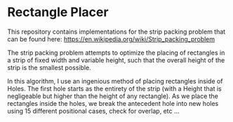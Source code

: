 # Rectangle Placer

This repository contains implementations for the strip packing problem that can be found here: https://en.wikipedia.org/wiki/Strip_packing_problem

The strip packing problem attempts to optimize the placing of rectangles in a strip of fixed width and variable height, such that the overall height of the strip is the smallest possible.

   In this algorithm, I use an ingenious method of placing rectangles inside of Holes. 
The first hole starts as the entirety of the strip (with a Height that is negligeable but higher than the height of any rectangle). 
As we place the rectangles inside the holes, we break the antecedent hole into new holes using 15 different positional cases, check for overlap, etc ...

